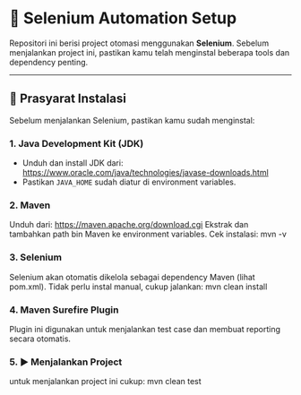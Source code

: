 # 📘 Selenium Automation Setup

Repositori ini berisi project otomasi menggunakan **Selenium**. Sebelum menjalankan project ini, pastikan kamu telah menginstal beberapa tools dan dependency penting.

---

## 🔧 Prasyarat Instalasi

Sebelum menjalankan Selenium, pastikan kamu sudah menginstal:

### 1. **Java Development Kit (JDK)**
- Unduh dan install JDK dari: https://www.oracle.com/java/technologies/javase-downloads.html
- Pastikan `JAVA_HOME` sudah diatur di environment variables.

### 2. Maven
Unduh dari: https://maven.apache.org/download.cgi
Ekstrak dan tambahkan path bin Maven ke environment variables.
Cek instalasi: mvn -v

### 3. Selenium
Selenium akan otomatis dikelola sebagai dependency Maven (lihat pom.xml).
Tidak perlu instal manual, cukup jalankan: mvn clean install

### 4. Maven Surefire Plugin
Plugin ini digunakan untuk menjalankan test case dan membuat reporting secara otomatis.

### 5. ▶️ Menjalankan Project
untuk menjalankan project ini cukup: mvn clean test

